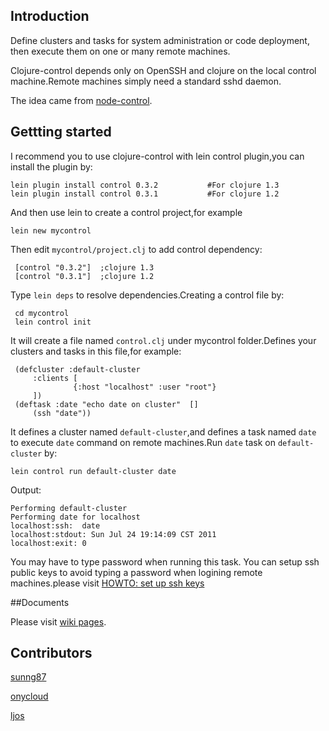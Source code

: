 ## Introduction

Define clusters and tasks for system administration or code deployment, then execute them on one or many remote machines.

Clojure-control depends only on OpenSSH and clojure on the local control machine.Remote machines simply need a standard sshd daemon.

The idea came from [node-control](https://github.com/tsmith/node-control).

## Gettting started
I recommend you to use clojure-control with lein control plugin,you can install the plugin by:

    lein plugin install control 0.3.2           #For clojure 1.3
    lein plugin install control 0.3.1           #For clojure 1.2

And then use lein to create a control project,for example

    lein new mycontrol

Then edit `mycontrol/project.clj` to add control dependency:

     [control "0.3.2"]  ;clojure 1.3
     [control "0.3.1"]  ;clojure 1.2

Type `lein deps` to resolve dependencies.Creating a control file by:

     cd mycontrol
     lein control init

It will create a file named `control.clj` under mycontrol folder.Defines your clusters and tasks in this file,for example:
    
     (defcluster :default-cluster
         :clients [
                  {:host "localhost" :user "root"}
         ])
     (deftask :date "echo date on cluster"  []
         (ssh "date"))

It defines a cluster named `default-cluster`,and defines a task named `date` to execute `date` command on remote machines.Run `date` task on `default-cluster` by:

    lein control run default-cluster date

Output:

    Performing default-cluster
    Performing date for localhost
    localhost:ssh:  date
    localhost:stdout: Sun Jul 24 19:14:09 CST 2011
    localhost:exit: 0

You may have to type password when running this task. You can setup ssh public keys to avoid typing a password when logining remote machines.please visit [HOWTO: set up ssh keys](http://pkeck.myweb.uga.edu/ssh/)

##Documents

Please visit [wiki pages](https://github.com/killme2008/clojure-control/wiki).

## Contributors

[sunng87](https://github.com/sunng87)  

[onycloud](https://github.com/onycloud/) 

[ljos](https://github.com/ljos)






